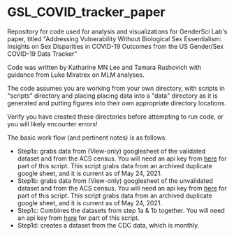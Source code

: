 # GSL_COVID_tracker_paper
Repository for code used for analysis and visualizations for GenderSci Lab's paper, titled "Addressing Vulnerability Without Biological Sex Essentialism:  Insights on Sex Disparities in COVID-19 Outcomes from the US Gender/Sex COVID-19 Data Tracker"

Code was written by Katharine MN Lee and Tamara Rushovich with guidance from Luke Miratrex on MLM analyses.

The code assumes you are working from your own directory, with scripts in "scripts" directory and placing placing data into a "data" directory as it is generated and putting figures into their own appropriate directory locations.

Verify you have created these directories before attempting to run code, or you will likely encounter errors!

The basic work flow (and pertinent notes) is as follows:
- Step1a: grabs data from (View-only) googlesheet of the validated dataset and from the ACS census. You will need an api key from [here](https://api.census.gov/data/key_signup.html) for part of this script. This script grabs data from an archived duplicate google sheet, and it is current as of May 24, 2021.
- Step1b: grabs data from (View-only) googlesheet of the unvalidated dataset and from the ACS census. You will need an api key from [here](https://api.census.gov/data/key_signup.html) for part of this script. This script grabs data from an archived duplicate google sheet, and it is current as of May 24, 2021.
- Step1c: Combines the datasets from step 1a & 1b together. You will need an api key from [here](https://api.census.gov/data/key_signup.html) for part of this script.
- Step1d: creates a dataset from the CDC data, which is monthly. 
